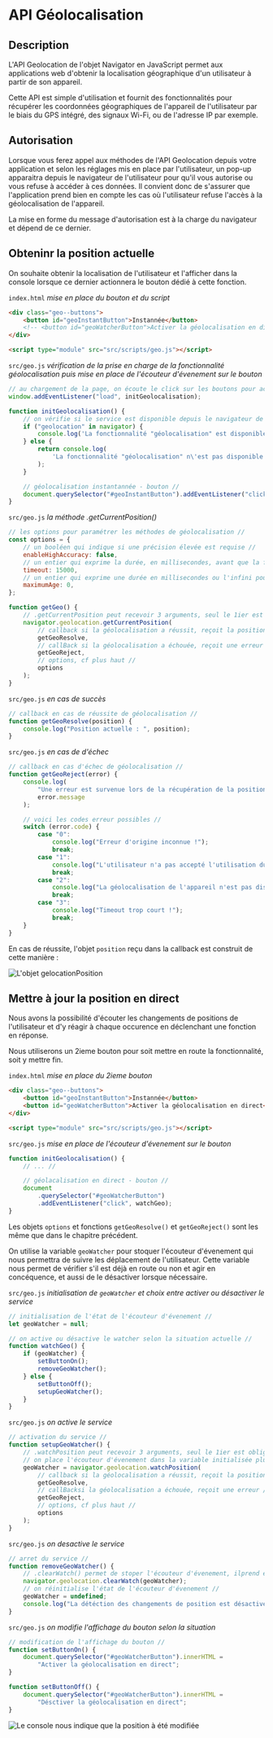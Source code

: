 # API Géolocalisation

## Description

L'API Geolocation de l'objet Navigator en JavaScript permet aux applications web d'obtenir la localisation géographique d'un utilisateur à partir de son appareil.

Cette API est simple d'utilisation et fournit des fonctionnalités pour récupérer les coordonnées géographiques de l'appareil de l'utilisateur par le biais du GPS intégré, des signaux Wi-Fi, ou de l'adresse IP par exemple.

## Autorisation

Lorsque vous ferez appel aux méthodes de l'API Geolocation depuis votre application et selon les réglages mis en place par l'utilisateur, un pop-up apparaitra depuis le navigateur de l'utilisateur pour qu'il vous autorise ou vous refuse à accéder à ces données. Il convient donc de s'assurer que l'application prend bien en compte les cas où l'utilisateur refuse l'accès à la géolocalisation de l'appareil.

La mise en forme du message d'autorisation est à la charge du navigateur et dépend de ce dernier.

## Obteninr la position actuelle

On souhaite obtenir la localisation de l'utilisateur et l'afficher dans la console lorsque ce dernier actionnera le bouton dédié à cette fonction.

<code>index.html</code> _mise en place du bouton et du script_

```html
<div class="geo--buttons">
	<button id="geoInstantButton">Instannée</button>
	<!-- <button id="geoWatcherButton">Activer la géolocalisation en direct</button> -->
</div>

<script type="module" src="src/scripts/geo.js"></script>
```

<code>src/geo.js</code> _vérification de la prise en charge de la fonctionnalité géolocalisation puis mise en place de l'écouteur d'évenement sur le bouton_

```js
// au chargement de la page, on écoute le click sur les boutons pour activer la fonctionnalité demandée //
window.addEventListener("load", initGeolocalisation);

function initGeolocalisation() {
	// on vérifie si le service est disponible depuis le navigateur de l'utilisateur //
	if ("geolocation" in navigator) {
		console.log('La fonctionnalité "géolocalisation" est disponible !');
	} else {
		return console.log(
			'La fonctionnalité "géolocalisation" n\'est pas disponible !'
		);
	}

	// géolocalisation instantannée - bouton //
	document.querySelector("#geoInstantButton").addEventListener("click", getGeo);
}
```

<code>src/geo.js</code> _la méthode .getCurrentPosition()_

```js
// les options pour paramétrer les méthodes de géolocalisation //
const options = {
	// un booléen qui indique si une précision élevée est requise //
	enableHighAccuracy: false,
	// un entier qui exprime la durée, en millisecondes, avant que la fonction de rappel error soit appelé. Si cette propriété vaut 0, la fonction d'erreur ne sera jamais appelée //
	timeout: 15000,
	// un entier qui exprime une durée en millisecondes ou l'infini pour indiquer la durée maximale pendant laquelle mettre en cache la position //
	maximumAge: 0,
};

function getGeo() {
	// .getCurrentPosition peut recevoir 3 arguments, seul le 1ier est obligatoire //
	navigator.geolocation.getCurrentPosition(
		// callback si la géolocalisation a réussit, reçoit la position //
		getGeoResolve,
		// callBack si la géolocalisation a échouée, reçoit une erreur //
		getGeoReject,
		// options, cf plus haut //
		options
	);
}
```

<code>src/geo.js</code> _en cas de succès_

```js
// callback en cas de réussite de géolocalisation //
function getGeoResolve(position) {
	console.log("Position actuelle : ", position);
}
```

<code>src/geo.js</code> _en cas de d'échec_

```js
// callback en cas d'échec de géolocalisation //
function getGeoReject(error) {
	console.log(
		"Une erreur est survenue lors de la récupération de la position : ",
		error.message
	);

	// voici les codes erreur possibles //
	switch (error.code) {
		case "0":
			console.log("Erreur d'origine inconnue !");
			break;
		case "1":
			console.log("L'utilisateur n'a pas accepté l'utilisation du service !");
			break;
		case "2":
			console.log("La géolocalisation de l'appareil n'est pas disponible !");
			break;
		case "3":
			console.log("Timeout trop court !");
			break;
	}
}
```

En cas de réussite, l'objet <code>position</code> reçu dans la callback est construit de cette manière :

![L'objet gelocationPosition](/public/images/gelocationPosition_object%202024-03-18%20143209.png)

## Mettre à jour la position en direct

Nous avons la possibilité d'écouter les changements de positions de l'utilisateur et d'y réagir à chaque occurence en déclenchant une fonction en réponse.

Nous utiliserons un 2ieme bouton pour soit mettre en route la fonctionnalité, soit y mettre fin.

<code>index.html</code> _mise en place du 2ieme bouton_

```html
<div class="geo--buttons">
	<button id="geoInstantButton">Instannée</button>
	<button id="geoWatcherButton">Activer la géolocalisation en direct</button>
</div>

<script type="module" src="src/scripts/geo.js"></script>
```

<code>src/geo.js</code> _mise en place de l'écouteur d'évenement sur le bouton_

```js
function initGeolocalisation() {
	// ... //

	// géolacalisation en direct - bouton //
	document
		.querySelector("#geoWatcherButton")
		.addEventListener("click", watchGeo);
}
```

Les objets <code>options</code> et fonctions <code>getGeoResolve()</code> et <code>getGeoReject()</code> sont les même que dans le chapitre précédent.

On utilise la variable <code>geoWatcher</code> pour stoquer l'écouteur d'évenement qui nous permettra de suivre les déplacement de l'utilisateur. Cette variable nous permet de vérifier s'il est déjà en route ou non et agir en concéquence, et aussi de le désactiver lorsque nécessaire.

<code>src/geo.js</code> _initialisation de <code>geoWatcher</code> et choix entre activer ou désactiver le service_

```js
// initialisation de l'état de l'écouteur d'évenement //
let geoWatcher = null;

// on active ou désactive le watcher selon la situation actuelle //
function watchGeo() {
	if (geoWatcher) {
		setButtonOn();
		removeGeoWatcher();
	} else {
		setButtonOff();
		setupGeoWatcher();
	}
}
```

<code>src/geo.js</code> _on active le service_

```js
// activation du service //
function setupGeoWatcher() {
	// .watchPosition peut recevoir 3 arguments, seul le 1ier est obligatoire //
	// on place l'écouteur d'évenement dans la variable initialisée plus tôt pour pouvoir désactiver le service si besoin //
	geoWatcher = navigator.geolocation.watchPosition(
		// callback si la géolocalisation a réussit, reçoit la position //
		getGeoResolve,
		// callBacksi la géolocalisation a échouée, reçoit une erreur //
		getGeoReject,
		// options, cf plus haut //
		options
	);
}
```

<code>src/geo.js</code> _on desactive le service_

```js
// arret du service //
function removeGeoWatcher() {
	// .clearWatch() permet de stoper l'écouteur d'évenement, ilprend en argument ce dernier //
	navigator.geolocation.clearWatch(geoWatcher);
	// on réinitialise l'état de l'écouteur d'évenement //
	geoWatcher = undefined;
	console.log("La détéction des changements de position est désactivée !");
}
```

<code>src/geo.js</code> _on modifie l'affichage du bouton selon la situation_

```js
// modification de l'affichage du bouton //
function setButtonOn() {
	document.querySelector("#geoWatcherButton").innerHTML =
		"Activer la géolocalisation en direct";
}

function setButtonOff() {
	document.querySelector("#geoWatcherButton").innerHTML =
		"Désctiver la géolocalisation en direct";
}
```

![Le console nous indique que la position à été modifiée](/public/images/geolocation_watcher_console%202024-03-18%20145721.png)
